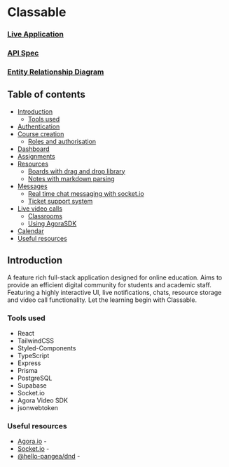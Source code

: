 # Classable

### [Live Application](https://classable.netlify.app)
### [API Spec](https://github.com/hubertlemczak/classable-api)
### [Entity Relationship Diagram](./plan/classable-erd.png)

## Table of contents

- [Introduction](#introduction)
  - [Tools used](#tools-used)
- [Authentication](#authentication)
- [Course creation](#course-creation)
  - [Roles and authorisation](#roles-and-authorisation)
- [Dashboard](#dashboard)
- [Assignments](#assignments)
- [Resources](#resources)
  - [Boards with drag and drop library](#boards-with-drag-and-drop-library)
  - [Notes with markdown parsing](#notes-with-markdown-parsing)
- [Messages](#messages)
  - [Real time chat messaging with socket.io](#real-time-chat-messaging-with-socket.io)
  - [Ticket support system](#ticket-support-system)
- [Live video calls](#live-video-calls)
  - [Classrooms](#classrooms)
  - [Using AgoraSDK](#using-agorasdk)
- [Calendar](#calendar)
- [Useful resources](#useful-resources)

## Introduction

A feature rich full-stack application designed for online education. Aims to provide an efficient digital community for students and academic staff. Featuring a highly interactive UI, live notifications, chats, resource storage and video call functionality. Let the learning begin with Classable.

### Tools used

- React
- TailwindCSS
- Styled-Components
- TypeScript
- Express
- Prisma
- PostgreSQL
- Supabase
- Socket.io
- Agora Video SDK
- jsonwebtoken

### Useful resources

- [Agora.io](https://docs.agora.io/en/video-calling/get-started/get-started-sdk) - 
- [Socket.io](https://socket.io/) - 
- [@hello-pangea/dnd](https://github.com/hello-pangea/dnd) - 